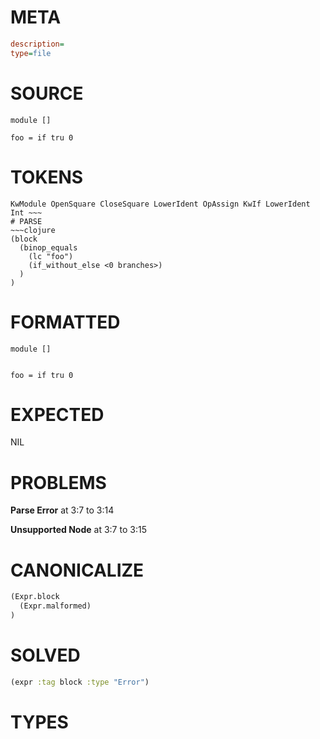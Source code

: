 # META
~~~ini
description=
type=file
~~~
# SOURCE
~~~roc
module []

foo = if tru 0
~~~
# TOKENS
~~~text
KwModule OpenSquare CloseSquare LowerIdent OpAssign KwIf LowerIdent Int ~~~
# PARSE
~~~clojure
(block
  (binop_equals
    (lc "foo")
    (if_without_else <0 branches>)
  )
)
~~~
# FORMATTED
~~~roc
module []


foo = if tru 0
~~~
# EXPECTED
NIL
# PROBLEMS
**Parse Error**
at 3:7 to 3:14

**Unsupported Node**
at 3:7 to 3:15

# CANONICALIZE
~~~clojure
(Expr.block
  (Expr.malformed)
)
~~~
# SOLVED
~~~clojure
(expr :tag block :type "Error")
~~~
# TYPES
~~~roc
~~~
